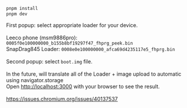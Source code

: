 ```bash
pnpm install
pnpm dev
```
First popup: select appropriate loader for your device.<br />
<br />
Leeco phone (msm9886pro): `0005f0e100000000_b155b8bf19297f47_fhprg_peek.bin`
<br />
SnapDrag845 Loader: `0008e0e100000000_afca69d4235117e5_fhprg.bin`<br />
<br />
Second popup: select `boot.img` file.<br />
<br />
In the future, will translate all of the Loader + image upload to automatic using navigator.storage
<br />
Open [http://localhost:3000](http://localhost:3000) with your browser to see the result.
<br />
<br />
https://issues.chromium.org/issues/40137537
